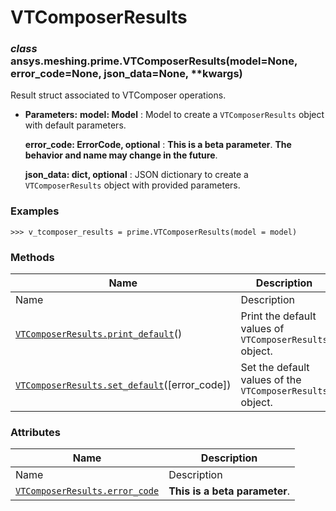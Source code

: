 # VTComposerResults

<a id="ansys.meshing.prime.VTComposerResults"></a>

### *class* ansys.meshing.prime.VTComposerResults(model=None, error_code=None, json_data=None, \*\*kwargs)

Result struct associated to VTComposer operations.

* **Parameters:**
  **model: Model**
  : Model to create a `VTComposerResults` object with default parameters.

  **error_code: ErrorCode, optional**
  : **This is a beta parameter**. **The behavior and name may change in the future**.

  **json_data: dict, optional**
  : JSON dictionary to create a `VTComposerResults` object with provided parameters.

### Examples

```pycon
>>> v_tcomposer_results = prime.VTComposerResults(model = model)
```

<!-- !! processed by numpydoc !! -->

### Methods

| Name | Description |
|---------------------------------------------------------------------------------------------------------------------------------------------------------|-----------------------------------------------------------|
| Name | Description |
| [`VTComposerResults.print_default`](ansys.meshing.prime.VTComposerResults.print_default.md#ansys.meshing.prime.VTComposerResults.print_default)()       | Print the default values of `VTComposerResults` object.   |
| [`VTComposerResults.set_default`](ansys.meshing.prime.VTComposerResults.set_default.md#ansys.meshing.prime.VTComposerResults.set_default)([error_code]) | Set the default values of the `VTComposerResults` object. |

### Attributes

| Name | Description |
|------------------------------------------------------------------------------------------------------------------------------------------|---------------------------------|
| Name | Description |
| [`VTComposerResults.error_code`](ansys.meshing.prime.VTComposerResults.error_code.md#ansys.meshing.prime.VTComposerResults.error_code)   | **This is a beta parameter**.   |
<!-- vale on -->
